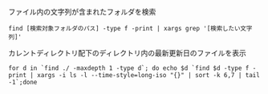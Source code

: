 ファイル内の文字列が含まれたフォルダを検索
```
find [検索対象フォルダのパス] -type f -print | xargs grep '[検索したい文字列]'
```


カレントディレクトリ配下のディレクトリ内の最新更新日のファイルを表示
```
for d in `find ./ -maxdepth 1 -type d`; do echo $d `find $d -type f -print | xargs -i ls -l --time-style=long-iso "{}" | sort -k 6,7 | tail -1`;done
```

